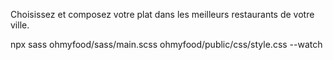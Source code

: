 Choisissez et composez votre plat dans les meilleurs restaurants de votre ville.

npx sass ohmyfood/sass/main.scss ohmyfood/public/css/style.css --watch
